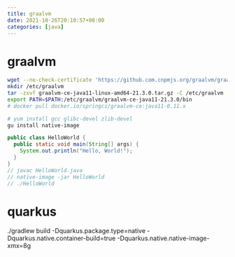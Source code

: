 ```yaml
---
title: graalvm
date: 2021-10-26T20:10:57+08:00
categories: [java]
---
```


# graalvm

```sh
wget --no-check-certificate 'https://github.com.cnpmjs.org/graalvm/graalvm-ce-builds/releases/download/vm-21.3.0/graalvm-ce-java11-linux-amd64-21.3.0.tar.gz'
mkdir /etc/graalvm
tar -zxvf graalvm-ce-java11-linux-amd64-21.3.0.tar.gz -C /etc/graalvm
export PATH=$PATH:/etc/graalvm/graalvm-ce-java11-21.3.0/bin
# docker pull docker.io/springci/graalvm-ce:java11-0.11.x

# yum install gcc glibc-devel zlib-devel
gu install native-image
```

```java
public class HelloWorld {
  public static void main(String[] args) {
    System.out.println("Hello, World!");
  }
}
// javac HelloWorld.java
// native-image -jar HelloWorld
// ./HelloWorld
```

# quarkus
./gradlew build -Dquarkus.package.type=native -Dquarkus.native.container-build=true -Dquarkus.native.native-image-xmx=8g
